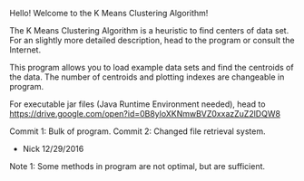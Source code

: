 Hello! Welcome to the K Means Clustering Algorithm!

The K Means Clustering Algorithm is a heuristic to find centers of data set.
For an slightly more detailed description, head to the program or consult the Internet.

This program allows you to load example data sets and find the centroids of the data.
The number of centroids and plotting indexes are changeable in program.

For executable jar files (Java Runtime Environment needed), head to
https://drive.google.com/open?id=0B8yloXKNmwBVZ0xxazZuZ2lDQW8


Commit 1: Bulk of program.
Commit 2: Changed file retrieval system.

- Nick 12/29/2016



Note 1: Some methods in program are not optimal, but are sufficient.
